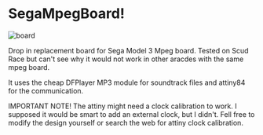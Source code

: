 # SegaMpegBoard!
![board](https://user-images.githubusercontent.com/66999751/209871745-0dc552ad-267b-4ff6-9a17-deaa2952572c.png "Mpeg Replacement")

Drop in replacement board for Sega Model 3 Mpeg board.
Tested on Scud Race but can't see why it would not work in other aracdes with the same mpeg board.

It uses the cheap DFPlayer MP3 module for soundtrack files and attiny84 for the communication.

IMPORTANT NOTE!
The attiny might need a clock calibration to work. 
I supposed it would be smart to add an external clock, but I didn't.
Fell free to modify the design yourself or search the web for attiny clock calibration.
